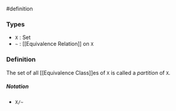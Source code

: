 #definition
### Types
- `X` : Set
- `~` : [[Equivalence Relation]] on `X`
### Definition
The set of all [[Equivalence Class]]es of `X` is called a *partition* of `X`.
##### Notation
- `X/~`